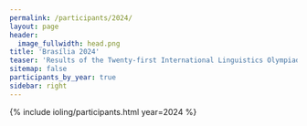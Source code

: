 ```yaml
---
permalink: /participants/2024/
layout: page
header:
  image_fullwidth: head.png
title: 'Brasília 2024'
teaser: 'Results of the Twenty-first International Linguistics Olympiad'
sitemap: false
participants_by_year: true
sidebar: right
---
```


{% include ioling/participants.html year=2024 %}